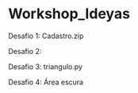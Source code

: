 # Workshop_Ideyas

Desafio 1: Cadastro.zip

Desafio 2:

Desafio 3: triangulo.py

Desafio 4: Área escura

